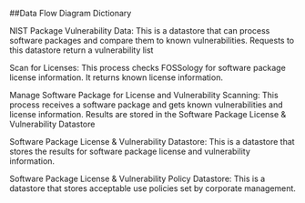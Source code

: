 ##Data Flow Diagram Dictionary

NIST Package Vulnerability Data: This is a datastore that can process software packages and compare them to known vulnerabilities. Requests to this datastore return a vulnerability list

Scan for Licenses: This process checks FOSSology for software package license information. It returns known license information.

Manage Software Package for License and Vulnerability Scanning: This process receives a software package and gets known vulnerabilities and license information. Results are stored in the Software Package License & Vulnerability Datastore

Software Package License & Vulnerability Datastore: This is a datastore that stores the results for software package license and vulnerability information.

Software Package License & Vulnerability Policy Datastore: This is a datastore that stores acceptable use policies set by corporate management.
